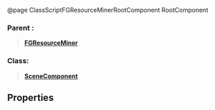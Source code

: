 @page ClassScriptFGResourceMinerRootComponent RootComponent
### Parent :
<b><a href="_class_script_f_g_resource_miner.html"><blockquote>FGResourceMiner</blockquote></a></b>
### Class:
<b><a href="_class_script_scene_component.html"><blockquote>SceneComponent</blockquote></a></b>
## Properties
